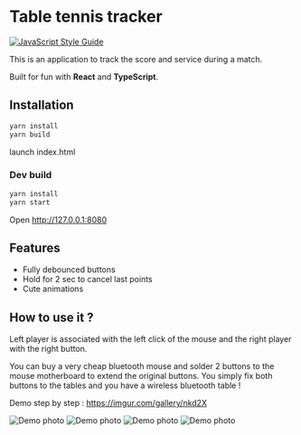 # Table tennis tracker

[![JavaScript Style Guide](https://img.shields.io/badge/code_style-standard-brightgreen.svg)](https://standardjs.com)

This is an application to track the score and service during a match.

Built for fun with **React** and **TypeScript**.


## Installation
```bash
yarn install
yarn build
```
launch index.html

### Dev build
```bash
yarn install
yarn start
```
Open http://127.0.0.1:8080

## Features

 - Fully debounced buttons
 - Hold for 2 sec to cancel last points
 - Cute animations

## How to use it ?

Left player is associated with the left click of the mouse and the right player with the right button.

You can buy a very cheap bluetooth mouse and solder 2 buttons to the mouse motherboard to extend the original buttons. You simply fix both buttons to the tables and you have a wireless bluetooth table !

Demo step by step : https://imgur.com/gallery/nkd2X

![Demo photo](https://i.imgur.com/HEd3HUY.jpg)
![Demo photo](https://i.imgur.com/7DWidiP.jpg)
![Demo photo](https://i.imgur.com/e2aPT0a.jpg)
![Demo photo](https://i.imgur.com/t41BF5a.jpg)

